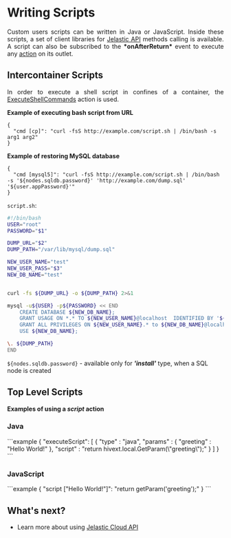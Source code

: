<h1>Writing Scripts</h1>

<p dir="ltr" style="text-align: justify;">Custom users scripts can be written in Java or JavaScript. Inside these scripts, a set of client libraries for <a href="https://docs.jelastic.com/api/" target="_blank">Jelastic API</a> methods calling is available. 
A script can also be subscribed to the <b>*onAfterReturn*</b> event to execute any <a href="http://docs.cloudscripting.com/reference/actions/" target="_blank">action</a> on its outlet.                    


<h2>Intercontainer Scripts</h2>
<p dir="ltr" style="text-align: justify;">In order to execute a shell script in confines of a container, the <a href="http://docs.cloudscripting.com/reference/actions/#cmd" target="_blank">ExecuteShellCommands</a> action is used.</p>                

**Example of executing bash script from URL**
```example
{
  "cmd [cp]": "curl -fsS http://example.com/script.sh | /bin/bash -s arg1 arg2"
}
```

**Example of restoring MySQL database**         

```
{
  "cmd [mysql5]": "curl -fsS http://example.com/script.sh | /bin/bash -s '${nodes.sqldb.password}' 'http://example.com/dump.sql' '${user.appPassword}'"
}
```

`script.sh`:

```bash
#!/bin/bash
USER="root"
PASSWORD="$1"

DUMP_URL="$2"
DUMP_PATH="/var/lib/mysql/dump.sql"

NEW_USER_NAME="test"
NEW_USER_PASS="$3"
NEW_DB_NAME="test"


curl -fs ${DUMP_URL} -o ${DUMP_PATH} 2>&1

mysql -u${USER} -p${PASSWORD} << END 
    CREATE DATABASE ${NEW_DB_NAME};
    GRANT USAGE ON *.* TO ${NEW_USER_NAME}@localhost  IDENTIFIED BY '${NEW_USER_PASS}';
    GRANT ALL PRIVILEGES ON ${NEW_USER_NAME}.* to ${NEW_DB_NAME}@localhost;
    USE ${NEW_DB_NAME};

\. ${DUMP_PATH}
END
```

`${nodes.sqldb.password}` - available only for <b>*'install'*</b> type, when a SQL node is created               


<h2>Top Level Scripts</h2>

**Examples of using a <em>script</em> action**              
              
<h3>Java</h3>   
```example
{
  "executeScript": [
    {
        "type" : "java",        
        "params" : {
            "greeting" : "Hello World!"
        },
        "script" : "return hivext.local.GetParam(\"greeting\");"
    }
  ]
}
```

<!--
**Example #1 Generate random password**
-->

<h3>JavaScript</h3>     
```example
{
  "script ["Hello World!"]": "return getParam('greeting');"
}
```
<br>
<h2>What's next?</h2>
<ul><li>Learn more about using <a href="http://docs.jelastic.com/api/" target="_blank">Jelastic Cloud API</a></li></ul>

